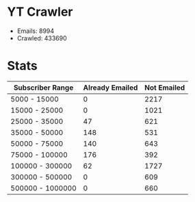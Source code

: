 # YT Crawler
- Emails: 8994
- Crawled: 433690

# Stats
| Subscriber Range  | Already Emailed | Not Emailed |
|-------|-------|-------|
| 5000 - 15000 | 0 | 2217 |
| 15000 - 25000 | 0 | 1021 |
| 25000 - 35000 | 47 | 621 |
| 35000 - 50000 | 148 | 531 |
| 50000 - 75000 | 140 | 643 |
| 75000 - 100000 | 176 | 392 |
| 100000 - 300000 | 62 | 1727 |
| 300000 - 500000 | 0 | 609 |
| 500000 - 1000000 | 0 | 660 |
